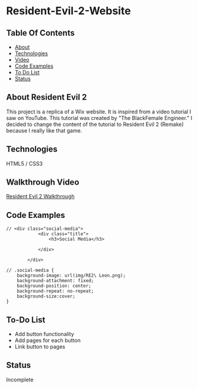 # Resident-Evil-2-Website

## Table Of Contents
* [About](#about-resident-evil-2)
* [Technologies](#technologies)
* [Video](#walkthrough-video)
* [Code Examples](#code-examples)
* [To Do List](#to-do-list)
* [Status](#status)




## About Resident Evil 2
This project is a replica of a Wix website. It is inspired from a video tutorial I saw on YouTube. This tutorial was created by "The BlackFemale Engineer." I decided to change
the content of the tutorial to Resident Evil 2 (Remake) because I really like that game. 

## Technologies
HTML5 / CSS3

## Walkthrough Video
[Resident Evil 2 Walkthrough](https://youtu.be/VUeclzG9Ujk)


## Code Examples 

```
// <div class="social-media">
            <div class="title">
                <h3>Social Media</h3>
                
            </div>
    
        </div>
```

```
// .social-media {
    background-image: url(img/RE2\ Leon.png);
    background-attachment: fixed;
    background-position: center;
    background-repeat: no-repeat;
    background-size:cover;
}
```

## To-Do List
* Add button functionality
* Add pages for each button
* Link button to pages

## Status
Incomplete 
